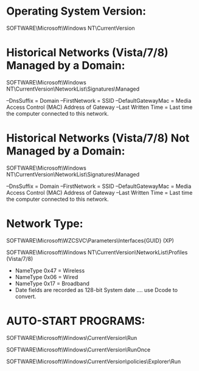 # Operating System Version:

SOFTWARE\Microsoft\Windows NT\CurrentVersion

# Historical Networks (Vista/7/8) Managed by a Domain:

SOFTWARE\Microsoft\Windows NT\CurrentVersion\NetworkList\Signatures\Managed

–DnsSuffix = Domain 
–FirstNetwork = SSID 
–DefaultGatewayMac = Media Access Control (MAC) Address of Gateway 
–Last Written Time = Last time the computer connected to this network.

# Historical Networks (Vista/7/8) Not Managed by a Domain:

SOFTWARE\Microsoft\Windows NT\CurrentVersion\NetworkList\Signatures\Managed 

–DnsSuffix = Domain 
–FirstNetwork = SSID 
–DefaultGatewayMac = Media Access Control (MAC) Address of Gateway 
–Last Written Time = Last time the computer connected to this network.

# Network Type:

SOFTWARE\Microsoft\WZCSVC\Parameters\Interfaces\{GUID} (XP)

SOFTWARE\Microsoft\Windows NT\CurrentVersion\NetworkList\Profiles (Vista/7/8)

- NameType 0x47 = Wireless 
- NameType 0x06 = Wired 
- NameType 0x17 = Broadband
- Date fields are recorded as 128-bit System date .... use Dcode to convert.

# AUTO-START PROGRAMS:

SOFTWARE\Microsoft\Windows\CurrentVersion\Run

SOFTWARE\Microsoft\Windows\CurrentVersion\RunOnce

SOFTWARE\Microsoft\Windows\CurrentVersion\policies\Explorer\Run
